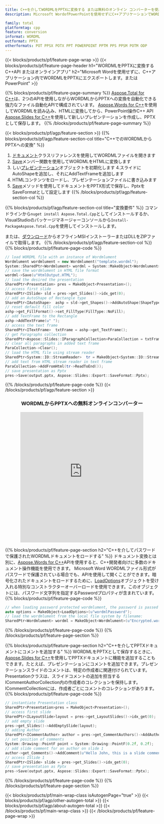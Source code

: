 ```yaml
---
title: C++を介してWORDMLをPPTXに変換する または無料のオンライン コンバーターを使用
description: Microsoft WordofPowerPointを使用せずにC++アプリケーションでWORDMLをPPTXにエクスポートする またはオンライン。コードを統合する前に、無料の POT から CSV へのオンライン コンバーターをすばやくテストします。

family: total
platformtag: cpp
feature: conversion
informat: WORDML
outformat: PPTX
otherformats: POT PPSX POTX PPT POWERPOINT PPTM PPS PPSM POTM ODP
---
```

{{< blocks/products/pf/feature-page-wrap >}}
{{< blocks/products/pf/feature-page-header h1="WORDMLをPPTXに変換するC++API またはオンラインアプリ" h2="Microsoft Wordを使用せずに、C++アプリケーション内でWORDMLをPPTXにエクスポートします。またはPowerPoint" >}}

{{% blocks/products/pf/feature-page-summary %}}
[Aspose.Total for C++](https://products.aspose.com/total/cpp/)は、2つのAPIを使用しながらWORDMLからPPTXへの変換を自動化できる強力なファイル自動化APIで構成されています。 [Aspose.Words for C++](https://products.aspose.com/words/cpp/)を使用してWORDMLを読み込み、HTMLに変換してから、PowerPoint操作C++ API [Aspose.Slides for C++](https://products.aspose.com/slides/cpp/)を使用して新しいプレゼンテーションを作成し、PPTXとして保存します。 
{{% /blocks/products/pf/feature-page-summary  %}}

{{< blocks/products/pf/agp/feature-section >}}
{{% blocks/products/pf/agp/feature-section-col title="C++でのWORDMLからPPTXへの変換" %}}
1. [ドキュメント](https://reference.aspose.com/words/cpp/class/aspose.words.wordmlument)クラスリファレンスを使用してWORDMLファイルを開きます
2. [Save](https://reference.aspose.com/words/cpp/class/aspose.words.wordmlument#save_stdbasicostream_saveoptions)メンバー関数を使用してWORDMLをHTMLに変換します
3. しい[プレゼンテーション](https://reference.aspose.com/slides/cpp/class/aspose.slides.presentation)オブジェクトを初期化します
4.スライドにAutoShapeを追加し、それにAddTextFrameを追加します
5. HTMLコンテンツをロードし、プレゼンテーションファイルに書き込みます
6. [Save](https://reference.aspose.com/slides/cpp/class/aspose.slides.presentation#afcd59ec697bf05c10f78c3869de2ec9e)メソッドを使用してドキュメントをPPTX形式で保存し、PptxをSaveFormatとして設定します
{{% /blocks/products/pf/agp/feature-section-col %}}

{{% blocks/products/pf/agp/feature-section-col title="変換要件" %}}
コマンドラインから```nuget install Aspose.Total.Cpp```としてインストールするか、VisualStudioのパッケージマネージャーコンソールから```Install-PackageAspose.Total.Cpp```を使用してインストールします。

または、[ダウンロード](https://releases.aspose.com/total/cpp)からオフラインMSIインストーラーまたはDLLをZIPファイルで取得します。
{{% /blocks/products/pf/agp/feature-section-col %}}
{{% blocks/products/pf/feature-page-code %}}

```cpp
// load WORDML file with an instance of Wordmlument
Wordmlument wordmlument = new Wordmlument("template.wordml");
System::SharedPtr<Wordmlument> wordml = System::MakeObject<Wordmlument>(u"sourceFile.wordml");
// save the wordmlument in HTML file format
wordml->Save(u"HtmlOutput.HTML");
// load the desired the presentation
SharedPtr<Presentation> pres = MakeObject<Presentation>();
// access first slide
SharedPtr<ISlide> sld = pres->get_Slides()->idx_get(0);
// add an AutoShape of Rectangle type
SharedPtr<IAutoShape>  ashp = sld->get_Shapes()->AddAutoShape(ShapeType::Rectangle, 10, 10, 700, 500);
// reset default fill color
ashp->get_FillFormat()->set_FillType(FillType::NoFill);
// add TextFrame to the Rectangle
ashp->AddTextFrame(u" ");
// access the text frame
SharedPtr<ITextFrame>  txtFrame = ashp->get_TextFrame();
// get Paragraphs collection
SharedPtr<Aspose::Slides::IParagraphCollection>ParaCollection = txtFrame->get_Paragraphs();
// clear all paragraphs in added text frame
ParaCollection->Clear();
// load the HTML file using stream reader
SharedPtr<System::IO::StreamReader>  tr = MakeObject<System::IO::StreamReader>(HtmlOutput.HTML);
// add text from HTML stream reader in text frame
ParaCollection->AddFromHtml(tr->ReadToEnd());
// save presentation as Pptx
pres->Save(output.pptx, Aspose::Slides::Export::SaveFormat::Pptx);                  
```


{{% /blocks/products/pf/feature-page-code %}}
{{< /blocks/products/pf/agp/feature-section >}}

<div class="container-fluid agp-content bg-white aboutfile box-1 vh100 section nopbtm">
<div class=container>
<div class=row>
<div class="demobox tc col-md-12 padding-0" align="center">

<h3>WORDMLからPPTXへの無料オンラインコンバーター</h3>

<iframe style="border: none; height: 426px;" scrolling="no" src="https://total-conversion-app-65z5r2lp.qa.k8s.dynabic.com/?to=pptx&from=wordml" id="child-iframe" width="80%"></iframe>

</div></div>
</div></div>

{{% blocks/products/pf/feature-page-section  h2="C++を介してパスワードで保護されたWORDMLドキュメントをロードする" %}}
ドキュメント変換とは別に、[Aspose.Words for C++](https://products.aspose.com/words/cpp/)APIを使用すると、C++開発者向けに多数のドキュメント操作機能を使用できます。 Microsoft Word WORDMLファイル形式がパスワードで保護されている場合でも、APIを使用して開くことができます。暗号化されたドキュメントをロードするために、[LoadOptions](https://reference.aspose.com/words/cpp/class/aspose.words.loading.load_options)オブジェクトを受け入れる特別なコンストラクターオーバーロードを使用できます。このオブジェクトには、パスワード文字列を指定するPasswordプロパティが含まれています。
{{% blocks/products/pf/feature-page-code %}}

```cpp
// when loading password protected wordmlument, the password is passed to the wordmlument's constructor using a LoadOptions object.
auto options = MakeObject<LoadOptions>(u"wordmlPassword");
// load the wordmlument from the local file system by filename:
SharedPtr<Wordmlument> wordml = MakeObject<Wordmlument>(u"Encrypted.wordml", options);
```

{{% /blocks/products/pf/feature-page-code  %}}
{{% /blocks/products/pf/feature-page-section %}}

{{% blocks/products/pf/feature-page-section  h2="C++を介してPPTXドキュメントにコメントを追加する" %}}
WORDMLをPPTXとして保存するときに、[Aspose.Slides for C++](https://products.aspose.com/slides/cpp/)を使用してPPTXドキュメントに機能を追加することもできます。たとえば、プレゼンテーションにコメントを追加できます。プレゼンテーションスライドのコメントは、特定の作成者に関連付けられています。 Presentationクラスは、スライドコメントの追加を担当するICommentAuthorCollection内の作成者のコレクションを保持します。 ICommentCollectionには、作成者ごとにコメントのコレクションがあります。
{{% blocks/products/pf/feature-page-code %}}

```cpp
// instantiate Presentation class
SharedPtr<Presentation>pres = MakeObject<Presentation>();
// access first slide
SharedPtr<ILayoutSlide>layout = pres->get_LayoutSlides()->idx_get(0);
// add empty slide
pres->get_Slides()->AddEmptySlide(layout);
// adding Author
SharedPtr<ICommentAuthor> author = pres->get_CommentAuthors()->AddAuthor(u"John Doe", u"MF");
// set position of comments
System::Drawing::PointF point = System::Drawing::PointF(0.2f, 0.2f);
// add slide comment for an author on slide 1
author->get_Comments()->AddComment(u"Hello John, this is a slide comment", pres->get_Slides()->idx_get(1), point, DateTime::get_Now());
// access ISlide 1
SharedPtr<ISlide> slide = pres->get_Slides()->idx_get(0);
// save presentation as Pptx
pres->Save(output.pptx, Aspose::Slides::Export::SaveFormat::Pptx);  
```

{{% /blocks/products/pf/feature-page-code  %}}
{{% /blocks/products/pf/feature-page-section %}}

{{< blocks/products/pf/main-wrap-class isAutogenPage="true" >}}
{{< blocks/products/pf/agp/other-autogen-total >}}
{{< blocks/products/pf/agp/about-autogen-total >}}
{{< /blocks/products/pf/main-wrap-class >}}
{{< /blocks/products/pf/feature-page-wrap >}}